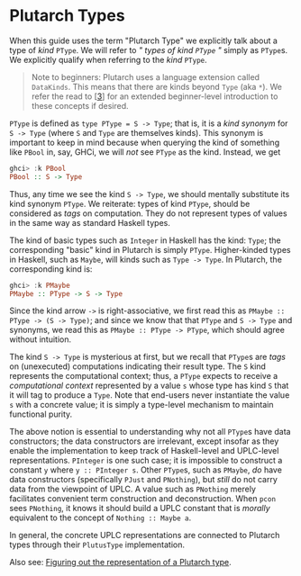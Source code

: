 # Plutarch Types

When this guide uses the term "Plutarch Type" we explicitly talk about a type of _kind_ `PType`. We will refer to  _" types of kind `PType` "_ simply as `PType`s. We explicitly qualify when referring to the _kind_ `PType`.

> Note to beginners: Plutarch uses a language extension called `DataKinds`. This means that there are kinds beyond `Type` (aka `*`). We refer the read to \[[3](./../Introduction.md#references)] for an extended beginner-level introduction to these concepts if desired.

`PType` is defined as `type PType = S -> Type`; that is, it is a _kind synonym_ for `S -> Type` (where `S` and `Type` are themselves kinds). This synonym is important to keep in mind because when querying the kind of something like `PBool` in, say, GHCi, we will _not_ see `PType` as the kind. Instead, we get

```hs
ghci> :k PBool
PBool :: S -> Type
```

Thus, any time we see the kind `S -> Type`, we should mentally substitute its kind synonym `PType`. We reiterate: types of kind `PType`, should be considered as _tags_ on computation. They do not represent types of values in the same way as standard Haskell types.

The kind of basic types such as `Integer` in Haskell has the kind: `Type`; the corresponding "basic" kind in Plutarch is simply `PType`. Higher-kinded types in Haskell, such as `Maybe`, will kinds such as `Type -> Type`. In Plutarch, the corresponding kind is:

```hs
ghci> :k PMaybe
PMaybe :: PType -> S -> Type
```

Since the kind arrow `->` is right-associative, we first read this as `PMaybe :: PType -> (S -> Type)`; and since we know that that `PType` and `S -> Type` and synonyms, we read this as `PMaybe :: PType -> PType`, which should agree without intuition.

The kind `S -> Type` is mysterious at first, but we recall that `PType`s are _tags_ on (unexecuted) computations indicating their result type. The `S` kind represents the computational context; thus, a `PType` expects to receive a _computational context_ represented by a value `s` whose type has kind `S` that it will tag to produce a `Type`. Note that end-users never instantiate the value `s` with a concrete value; it is simply a type-level mechanism to maintain functional purity.

The above notion is essential to understanding why not all `PType`s have data constructors; the data constructors are irrelevant, except insofar as they enable the implementation to keep track of Haskell-level and UPLC-level representations. `PInteger` is one such case; it is impossible to construct a constant `y` where `y :: PInteger s`. Other `PType`s, such as `PMaybe`, _do_ have data constructors (specifically `PJust` and `PNothing`), but _still_ do not carry data from the viewpoint of UPLC. A value such as `PNothing` merely facilitates convenient term construction and deconstruction. When `pcon` sees `PNothing`, it knows it should build a UPLC constant that is _morally_ equivalent to the concept of `Nothing :: Maybe a`.

In general, the concrete UPLC representations are connected to Plutarch types through their `PlutusType` implementation.

Also see: [Figuring out the representation of a Plutarch type](./../Tricks/Representation%20of%20Plutarch%20type.md).
